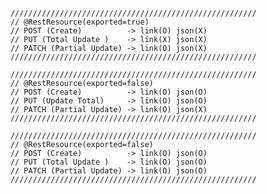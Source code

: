 		///////////////////////////////////////////////////////
		// @RestResource(exported=true)
		// POST (Create)          -> link(O) json(X)
		// PUT (Total Update )    -> link(X) json(X)
		// PATCH (Partial Update) -> link(O) json(X)
		///////////////////////////////////////////////////////
		
		///////////////////////////////////////////////////////
		// @RestResource(exported=false)
		// POST (Create)          -> link(O) json(O)
		// PUT (Update Total)     -> link(O) json(O)
		// PATCH (Partial Update) -> link(O) json(X)
		///////////////////////////////////////////////////////

		///////////////////////////////////////////////////////
		// @RestResource(exported=false)
		// POST (Create)          -> link(O) json(O)
		// PUT (Total Update )    -> link(O) json(O)
		// PATCH (Partial Update) -> link(O) json(O)
		///////////////////////////////////////////////////////
		
		
		
